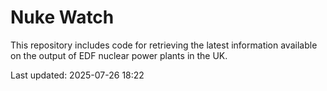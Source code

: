 # Nuke Watch

This repository includes code for retrieving the latest information available on the output of EDF nuclear power plants in the UK.

Last updated: 2025-07-26 18:22